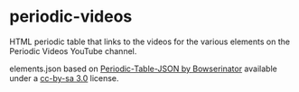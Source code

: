 # periodic-videos
HTML periodic table that links to the videos for the various elements on the Periodic Videos YouTube channel.

elements.json based on [Periodic-Table-JSON by
Bowserinator](https://github.com/Bowserinator/Periodic-Table-JSON) available under a
[cc-by-sa 3.0](http://creativecommons.org/licenses/by-sa/3.0) license.
